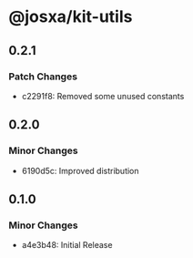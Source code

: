 # @josxa/kit-utils

## 0.2.1

### Patch Changes

- c2291f8: Removed some unused constants

## 0.2.0

### Minor Changes

- 6190d5c: Improved distribution

## 0.1.0

### Minor Changes

- a4e3b48: Initial Release
